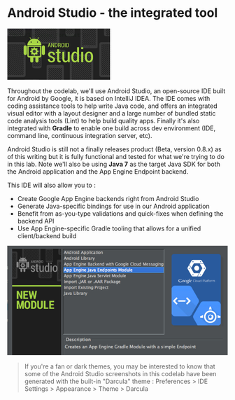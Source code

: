 # Android Studio - the integrated tool

![image alt text](../images/image_2.png)

Throughout the codelab, we'll use Android Studio, an open-source IDE built for
Android by Google, it is based on IntelliJ IDEA. The IDE comes with coding
assistance tools to help write Java code, and offers an integrated visual editor
with a layout designer and a large number of bundled static code analysis tools
(Lint) to help build quality apps. Finally it's also integrated with **Gradle**
to enable one build across dev environment (IDE, command line, continuous
integration server, etc).

Android Studio is still not a finally releases product (Beta, version 0.8.x) as
of this writing but it is fully functional and tested for what we're trying to
do in this lab. Note we'll also be using **Java 7** as the target Java SDK for
both the Android application and the App Engine Endpoint backend.

This IDE will also allow you to :

* Create Google App Engine backends right from Android Studio
* Generate Java-specific bindings for use in our Android application
* Benefit from as-you-type validations and quick-fixes when defining the
backend API
* Use App Engine-specific Gradle tooling that allows for a unified
client/backend build

![image alt text](../images/image_3b.png)

> If you're a fan or dark themes, you may be interested to know that some of the
Android Studio screenshots in this codelab have been generated with the
built-in "Darcula" theme :
Preferences > IDE Settings > Appearance > Theme > Darcula
